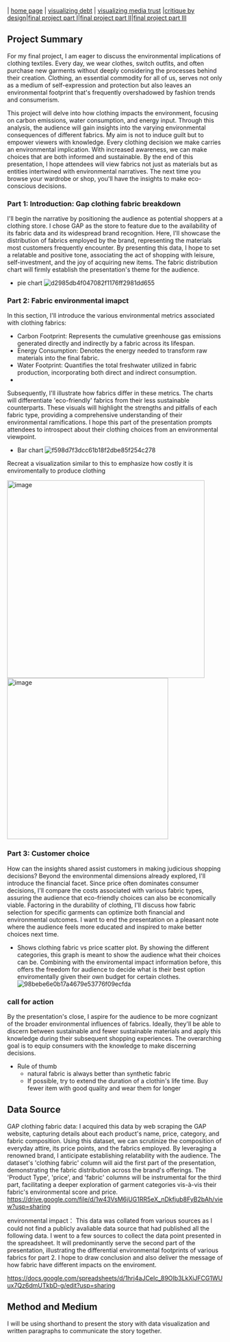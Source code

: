 | [home page](/README.md) | [visualizing debt](/GovermentDebt.md) | [visualizing media trust](/MediaTrust.md) |[critique by design](/assignment3&4.md)|[final project part I](/part1.md)|[final project part II](/part2.md)|[final project part III](/part3.md)
## Project Summary 

For my final project, I am eager to discuss the environmental implications of clothing textiles. Every day, we wear clothes, switch outfits, and often purchase new garments without deeply considering the processes behind their creation. Clothing, an essential commodity for all of us, serves not only as a medium of self-expression and protection but also leaves an environmental footprint that's frequently overshadowed by fashion trends and consumerism.

This project will delve into how clothing impacts the environment, focusing on carbon emissions, water consumption, and energy input. Through this analysis, the audience will gain insights into the varying environmental consequences of different fabrics. My aim is not to induce guilt but to empower viewers with knowledge. Every clothing decision we make carries an environmental implication. With increased awareness, we can make choices that are both informed and sustainable. By the end of this presentation, I hope attendees will view fabrics not just as materials but as entities intertwined with environmental narratives. The next time you browse your wardrobe or shop, you'll have the insights to make eco-conscious decisions.



### Part 1: Introduction:  Gap clothing fabric breakdown 
I'll begin the narrative by positioning the audience as potential shoppers at a clothing store. I chose GAP as the store to feature due to the availability of its fabric data and its widespread brand recognition. Here, I'll showcase the distribution of fabrics employed by the brand, representing the materials most customers frequently encounter. By presenting this data, I hope to set a relatable and positive tone, associating the act of shopping with leisure, self-investment, and the joy of acquiring new items. The fabric distribution chart will firmly establish the presentation's theme for the audience.

- pie chart
  ![d2985db4f047082f1176ff2981dd655](https://github.com/YLtryingcode/Yilin-Lyu-portfolio/assets/122923571/3fcff8e2-3141-4dd6-90ba-00d83d0a96a7)




###  Part 2: Fabric environmental imapct 
In this section, I'll introduce the various environmental metrics associated with clothing fabrics:

- Carbon Footprint: Represents the cumulative greenhouse gas emissions generated directly and indirectly by a fabric across its lifespan.
- Energy Consumption: Denotes the energy needed to transform raw materials into the final fabric.
- Water Footprint: Quantifies the total freshwater utilized in fabric production, incorporating both direct and indirect consumption.
- 
Subsequently, I'll illustrate how fabrics differ in these metrics. The charts will differentiate 'eco-friendly' fabrics from their less sustainable counterparts. These visuals will highlight the strengths and pitfalls of each fabric type, providing a comprehensive understanding of their environmental ramifications. I hope this part of the presentation prompts attendees to introspect about their clothing choices from an environmental viewpoint.

- Bar chart
![f598d7f3dcc61b18f2dbe85f254c278](https://github.com/YLtryingcode/Yilin-Lyu-portfolio/assets/122923571/09f3fb76-400b-4304-ba9c-6cf47d2aa7c9)


Recreat a visualization similar to this to emphasize how costly it is enviromentally to produce clothing 

<img width="461" alt="image" src="https://github.com/YLtryingcode/Yilin-Lyu-portfolio/assets/122923571/2b13519e-e280-4fa5-a74c-7cab1beca081">
<img width="376" alt="image" src="https://github.com/YLtryingcode/Yilin-Lyu-portfolio/assets/122923571/706ac683-b6c4-49da-9bcd-834f4a831fc8">






### Part 3: Customer choice 
How can the insights shared assist customers in making judicious shopping decisions? Beyond the environmental dimensions already explored, I'll introduce the financial facet. Since price often dominates consumer decisions, I'll compare the costs associated with various fabric types, assuring the audience that eco-friendly choices can also be economically viable. Factoring in the durability of clothing, I'll discuss how fabric selection for specific garments can optimize both financial and environmental outcomes.
I want to end the presentation on a pleasant note where the audience feels more educated and inspired to make better choices next time. 

- Shows clothing fabric vs price scatter plot. By showing the different categories, this graph is meant to show the audience what their choices can be. Combining with the enviromental impact information before, this offers the freedom for audience to decide what is their best option enviromentally given their own budget for certain clothes. 
![98bebe6e0b17a4679e53776f09ecfda](https://github.com/YLtryingcode/Yilin-Lyu-portfolio/assets/122923571/0cf70496-58de-411b-8495-c4695adc0ccd)



### call for action
By the presentation's close, I aspire for the audience to be more cognizant of the broader environmental influences of fabrics. Ideally, they'll be able to discern between sustainable and fewer sustainable materials and apply this knowledge during their subsequent shopping experiences. The overarching goal is to equip consumers with the knowledge to make discerning decisions.
- Rule of thumb
    - natural fabric is always better than synthetic fabric
    - If possible, try to extend the duration of a clothin's life time. Buy fewer item with good quality and wear them for longer 

## Data Source 

GAP clothing fabric data: 
I acquired this data by web scraping the GAP website, capturing details about each product's name, price, category, and fabric composition. Using this dataset, we can scrutinize the composition of everyday attire, its price points, and the fabrics employed. By leveraging a renowned brand, I anticipate establishing relatability with the audience. The dataset's 'clothing fabric' column will aid the first part of the presentation, demonstrating the fabric distribution across the brand's offerings. The 'Product Type', 'price', and 'fabric' columns will be instrumental for the third part, facilitating a deeper exploration of garment categories vis-à-vis their fabric's environmental score and price.
https://drive.google.com/file/d/1w43VsM6jUG1RR5eX_nDkfjub8FyB2bAh/view?usp=sharing


environmental impact： 
This data was collated from various sources as I could not find a publicly avaliable data source that had published all the following data. I went to a few sources to collect the data point presented in the spreadsheet. It will predominantly serve the second part of the presentation, illustrating the differential environmental footprints of various fabrics for part 2. I hope to draw conclusion  and also deliver the message of how fabric have different impacts on the enviroment. 

https://docs.google.com/spreadsheets/d/1hrj4aJCeIc_89OIb3LkXiJFCG1WUux7Qz6dmUTkbD-g/edit?usp=sharing

## Method and Medium 
I will be using shorthand to present the story with data visualization  and written paragraphs to communicate the story together. 

